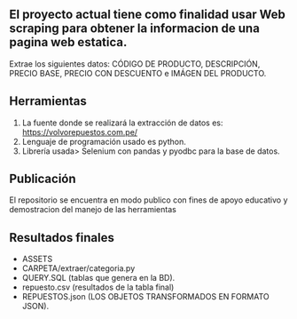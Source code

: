 ## El proyecto actual tiene como finalidad usar Web scraping para obtener la informacion de una pagina web estatica.


Extrae los siguientes datos: CÓDIGO DE PRODUCTO, DESCRIPCIÓN, PRECIO BASE, PRECIO CON DESCUENTO e IMÁGEN DEL PRODUCTO. 

## Herramientas
1. La fuente donde se realizará la extracción de datos es: https://volvorepuestos.com.pe/
2. Lenguaje de programación usado es python.
3. Librería usada> Selenium con pandas y pyodbc para la base de datos.


## Publicación
El repositorio se encuentra en modo publico con fines de apoyo educativo y demostracion del manejo de las herramientas

## Resultados finales

- ASSETS
- CARPETA/extraer/categoria.py
- QUERY.SQL (tablas que genera en la BD).
- repuesto.csv (resultados de la tabla final)
- REPUESTOS.json (LOS OBJETOS TRANSFORMADOS EN FORMATO JSON).


